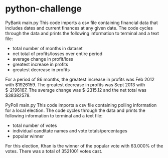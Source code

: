 # python-challenge

PyBank main.py
This code imports a csv file containing financial data that includes dates and current finances at any given date. The code cycles through the data and prints the following information to terminal and a text file:

  - total number of months in dataset
  - net total of profits/losses over entire period
  - average change in profit/loss
  - greatest increase in profits
  - greatest decrease in profits

For a period of 86 months, the greatest increase in profits was Feb 2012 with $1926159. The greatest decrease in profits was Sept 2013 with $-2196167. The average change was $-2315.12 and the net total was $38382578.


PyPoll main.py
This code imports a csv file containing polling information for a local election. The code cycles through the data and prints the following information to terminal and a text file:

  - total number of votes
  - individual canditate names and vote totals/percentages
  - popular winner

For this election, Khan is the winner of the popular vote with 63.000% of the votes. There was a total of 3521001 votes cast. 
